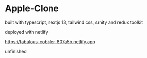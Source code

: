 # Apple-Clone

built with typescript, nextjs 13, tailwind css, sanity and redux toolkit

deployed with netlify

https://fabulous-cobbler-807a5b.netlify.app

unfinished
